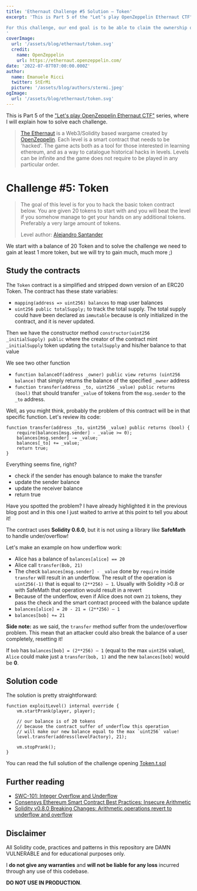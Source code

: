 ```yaml
---
title: 'Ethernaut Challenge #5 Solution — Token'
excerpt: 'This is Part 5 of the "Let’s play OpenZeppelin Ethernaut CTF" series, where I will explain how to solve each challenge.</br></br>

For this challenge, our end goal is to be able to claim the ownership of the contract.
'
coverImage: 
  url: '/assets/blog/ethernaut/token.svg'
  credit: 
    name: OpenZeppelin
    url: https://ethernaut.openzeppelin.com/
date: '2022-07-07T07:00:00.000Z'
author:
  name: Emanuele Ricci
  twitter: StErMi
  picture: '/assets/blog/authors/stermi.jpeg'
ogImage:
  url: '/assets/blog/ethernaut/token.svg'
---
```


This is Part 5 of the ["Let's play OpenZeppelin Ethernaut CTF"](https://stermi.xyz/blog/lets-play-openzeppelin-ethernaut) series, where I will explain how to solve each challenge.

> [The Ethernaut](https://ethernaut.openzeppelin.com/) is a Web3/Solidity based wargame created by [OpenZeppelin](https://openzeppelin.com/).
> Each level is a smart contract that needs to be 'hacked'. The game acts both as a tool for those interested in learning ethereum, and as a way to catalogue historical hacks in levels. Levels can be infinite and the game does not require to be played in any particular order.

# Challenge #5: Token

> The goal of this level is for you to hack the basic token contract below.
> You are given 20 tokens to start with and you will beat the level if you somehow manage to get your hands on any additional tokens. Preferably a very large amount of tokens.
>
> Level author: [Alejandro Santander](https://github.com/ajsantander)

We start with a balance of 20 Token and to solve the challenge we need to gain at least 1 more token, but we will try to gain much, much more ;)

## Study the contracts

The `Token` contract is a simplified and stripped down version of an ERC20 Token.
The contract has these state variables:

- `mapping(address => uint256) balances` to map user balances
- `uint256 public totalSupply;` to track the total supply. The total supply could have been declared as `immutable` because is only initialized in the contract, and it is never updated.

Then we have the constructor method `constructor(uint256 _initialSupply) public` where the creator of the contract mint `_initialSupply` token updating the `totalSupply` and his/her balance to that value

We see two other function

- `function balanceOf(address _owner) public view returns (uint256 balance)` that simply returns the balance of the specified `_owner` address
- `function transfer(address _to, uint256 _value) public returns (bool)` that should transfer `_value` of tokens from the `msg.sender` to the `_to` address.

Well, as you might think, probably the problem of this contract will be in that specific function. Let's review its code:

```solidity
function transfer(address _to, uint256 _value) public returns (bool) {
    require(balances[msg.sender] - _value >= 0);
    balances[msg.sender] -= _value;
    balances[_to] += _value;
    return true;
}
```

Everything seems fine, right?

- check if the sender has enough balance to make the transfer
- update the sender balance
- update the receiver balance
- return true

Have you spotted the problem? I have already highlighted it in the previous blog post and in this one I just waited to arrive at this point to tell you about it!

The contract uses **Solidity 0.6.0**, but it is not using a library like **SafeMath** to handle under/overflow!

Let's make an example on how underflow work:

- Alice has a balance of `balances[alice] == 20`
- Alice call `transfer(Bob, 21)`
- The check `balances[msg.sender] - _value` done by `require` inside `transfer` will result in an underflow. The result of the operation is `uint256(-1)` that is equal to `(2**256) – 1`. Usually with Solidity >0.8 or with SafeMath that operation would result in a revert
- Because of the underflow, even if Alice does not own `21` tokens, they pass the check and the smart contract proceed with the balance update
- `balances[alice] = 20 - 21 = (2**256) – 1`
- `balances[bob] += 21`

**Side note:** as we said, the `transfer` method suffer from the under/overflow problem. This mean that an attacker could also break the balance of a user completely, resetting it!

If `bob` has `balances[bob] = (2**256) – 1` (equal to the max `uint256` value), `Alice` could make just a `transfer(bob, 1)` and the new `balances[bob]` would be **0**.

## Solution code

The solution is pretty straightforward:

```solidity
function exploitLevel() internal override {
    vm.startPrank(player, player);

    // our balance is of 20 tokens
    // because the contract suffer of underflow this operation
    // will make our new balance equal to the max `uint256` value!
    level.transfer(address(levelFactory), 21);

    vm.stopPrank();
}
```

You can read the full solution of the challenge opening [Token.t.sol](https://github.com/StErMi/foundry-ethernaut/blob/main/test/Token.t.sol)

## Further reading

- [SWC-101: Integer Overflow and Underflow](https://swcregistry.io/docs/SWC-101)
- [Consensys Ethereum Smart Contract Best Practices: Insecure Arithmetic](https://consensys.github.io/smart-contract-best-practices/attacks/insecure-arithmetic/)
- [Solidity v0.8.0 Breaking Changes: Arithmetic operations revert to underflow and overflow](https://docs.soliditylang.org/en/v0.8.13/080-breaking-changes.html)

## Disclaimer

All Solidity code, practices and patterns in this repository are DAMN VULNERABLE and for educational purposes only.

I **do not give any warranties** and **will not be liable for any loss** incurred through any use of this codebase.

**DO NOT USE IN PRODUCTION**.
